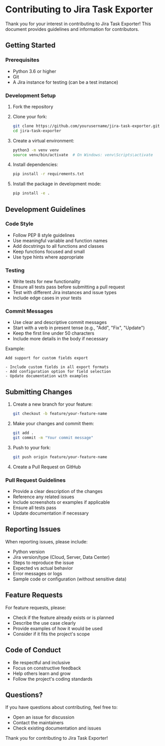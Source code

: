 # Contributing to Jira Task Exporter

Thank you for your interest in contributing to Jira Task Exporter! This document provides guidelines and information for contributors.

## Getting Started

### Prerequisites

- Python 3.6 or higher
- Git
- A Jira instance for testing (can be a test instance)

### Development Setup

1. Fork the repository
2. Clone your fork:

   ```bash
   git clone https://github.com/yourusername/jira-task-exporter.git
   cd jira-task-exporter
   ```

3. Create a virtual environment:

   ```bash
   python3 -m venv venv
   source venv/bin/activate  # On Windows: venv\Scripts\activate
   ```

4. Install dependencies:

   ```bash
   pip install -r requirements.txt
   ```

5. Install the package in development mode:
   ```bash
   pip install -e .
   ```

## Development Guidelines

### Code Style

- Follow PEP 8 style guidelines
- Use meaningful variable and function names
- Add docstrings to all functions and classes
- Keep functions focused and small
- Use type hints where appropriate

### Testing

- Write tests for new functionality
- Ensure all tests pass before submitting a pull request
- Test with different Jira instances and issue types
- Include edge cases in your tests

### Commit Messages

- Use clear and descriptive commit messages
- Start with a verb in present tense (e.g., "Add", "Fix", "Update")
- Keep the first line under 50 characters
- Include more details in the body if necessary

Example:

```
Add support for custom fields export

- Include custom fields in all export formats
- Add configuration option for field selection
- Update documentation with examples
```

## Submitting Changes

1. Create a new branch for your feature:

   ```bash
   git checkout -b feature/your-feature-name
   ```

2. Make your changes and commit them:

   ```bash
   git add .
   git commit -m "Your commit message"
   ```

3. Push to your fork:

   ```bash
   git push origin feature/your-feature-name
   ```

4. Create a Pull Request on GitHub

### Pull Request Guidelines

- Provide a clear description of the changes
- Reference any related issues
- Include screenshots or examples if applicable
- Ensure all tests pass
- Update documentation if necessary

## Reporting Issues

When reporting issues, please include:

- Python version
- Jira version/type (Cloud, Server, Data Center)
- Steps to reproduce the issue
- Expected vs actual behavior
- Error messages or logs
- Sample code or configuration (without sensitive data)

## Feature Requests

For feature requests, please:

- Check if the feature already exists or is planned
- Describe the use case clearly
- Provide examples of how it would be used
- Consider if it fits the project's scope

## Code of Conduct

- Be respectful and inclusive
- Focus on constructive feedback
- Help others learn and grow
- Follow the project's coding standards

## Questions?

If you have questions about contributing, feel free to:

- Open an issue for discussion
- Contact the maintainers
- Check existing documentation and issues

Thank you for contributing to Jira Task Exporter!

